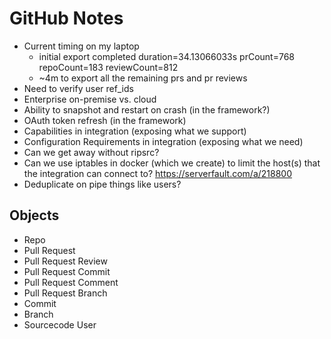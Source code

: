 # GitHub Notes

- Current timing on my laptop
    - initial export completed duration=34.13066033s prCount=768 repoCount=183 reviewCount=812
    - ~4m to export all the remaining prs and pr reviews
- Need to verify user ref_ids
- Enterprise on-premise vs. cloud
- Ability to snapshot and restart on crash (in the framework?)
- OAuth token refresh (in the framework)
- Capabilities in integration (exposing what we support)
- Configuration Requirements in integration (exposing what we need)
- Can we get away without ripsrc?
- Can we use iptables in docker (which we create) to limit the host(s) that the integration can connect to? https://serverfault.com/a/218800
- Deduplicate on pipe things like users?

## Objects

- Repo
- Pull Request
- Pull Request Review
- Pull Request Commit
- Pull Request Comment
- Pull Request Branch
- Commit
- Branch
- Sourcecode User
